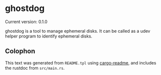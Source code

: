 # ghostdog

Current version: 0.1.0

ghostdog is a tool to manage ephemeral disks.
It can be called as a udev helper program to identify ephemeral disks.

## Colophon

This text was generated from `README.tpl` using [cargo-readme](https://crates.io/crates/cargo-readme), and includes the rustdoc from `src/main.rs`.